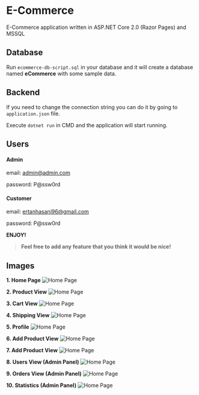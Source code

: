 # E-Commerce
E-Commerce application written in ASP.NET Core 2.0 (Razor Pages) and MSSQL

## Database
Run `ecommerce-db-script.sql` in your database and it will create a database named **eCommerce** with some sample data.

## Backend
If you need to change the connection string you can do it by going to `application.json` file.

Execute `dotnet run` in CMD and the application will start running.

## Users
#### Admin
email: admin@admin.com

password: P@ssw0rd

#### Customer
email: ertanhasani96@gmail.com

password: P@ssw0rd

**ENJOY!**


> **Feel free to add any feature that you think it would be nice!**


## Images
**1. Home Page**
![Home Page](https://image.ibb.co/mtW7A9/image1.jpg)

**2. Product View**
![Home Page](https://image.ibb.co/cuhvhp/image2.jpg)

**3. Cart View**
![Home Page](https://image.ibb.co/kWEcA9/image3.jpg)

**4. Shipping View**
![Home Page](https://image.ibb.co/fAENcp/image4.jpg)

**5. Profile**
![Home Page](https://image.ibb.co/byvTHp/image5.jpg)

**6. Add Product View**
![Home Page](https://image.ibb.co/k6qTHp/image9.jpg)

**7. Add Product View**
![Home Page](https://image.ibb.co/hm0jq9/image10.jpg)

**8. Users View (Admin Panel)**
![Home Page](https://image.ibb.co/nohaxp/image6.jpg)

**9. Orders View (Admin Panel)**
![Home Page](https://image.ibb.co/kAhxA9/image7.jpg)

**10. Statistics (Admin Panel)**
![Home Page](https://image.ibb.co/cDrqV9/image8.jpg)
